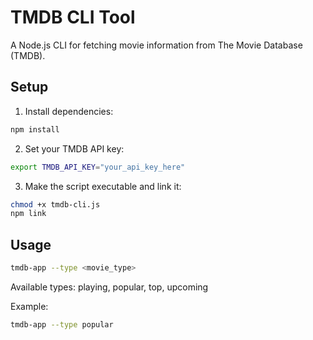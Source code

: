 # TMDB CLI Tool

A Node.js CLI for fetching movie information from The Movie Database (TMDB).

## Setup

1. Install dependencies:

```bash
npm install
```

2. Set your TMDB API key:

```bash
export TMDB_API_KEY="your_api_key_here"
```

3. Make the script executable and link it:

```bash
chmod +x tmdb-cli.js
npm link
```

## Usage

```bash
tmdb-app --type <movie_type>
```

Available types: playing, popular, top, upcoming

Example:

```bash
tmdb-app --type popular
```
